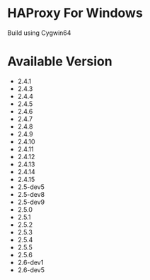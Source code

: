 # HAProxy For Windows
Build using Cygwin64

# Available Version
* 2.4.1
* 2.4.3
* 2.4.4
* 2.4.5
* 2.4.6
* 2.4.7
* 2.4.8
* 2.4.9
* 2.4.10
* 2.4.11
* 2.4.12
* 2.4.13
* 2.4.14
* 2.4.15
* 2.5-dev5
* 2.5-dev8
* 2.5-dev9
* 2.5.0
* 2.5.1
* 2.5.2
* 2.5.3
* 2.5.4
* 2.5.5
* 2.5.6
* 2.6-dev1
* 2.6-dev5